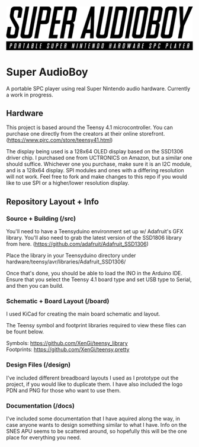 ![Logo](https://github.com/Y2K-x/super-audioboy/raw/master/design/sabLogo.png)

# Super AudioBoy

A portable SPC player using real Super Nintendo audio hardware. Currently a work in progress.

## Hardware

This project is based around the Teensy 4.1 microcontroller. You can purchase one directly from the creators at their online storefront. (https://www.pjrc.com/store/teensy41.html)

The display being used is a 128x64 OLED display based on the SSD1306 driver chip. I purchased one from UCTRONICS on Amazon, but a similar one should suffice.
Whichever one you purchase, make sure it is an I2C module, and is a 128x64 display. SPI modules and ones with a differing resolution will not work. Feel free to fork and make changes to this repo if you would like to use SPI or a higher/lower resolution display.

## Repository Layout + Info

### Source + Building (/src)

You'll need to have a Teensyduino environment set up w/ Adafruit's GFX library. You'll also need to grab the latest version of the SSD1806 library from here. (https://github.com/adafruit/Adafruit_SSD1306)

Place the library in your Teensyduino directory under hardware/teensy/avr/libraries/Adafruit_SSD1306/

Once that's done, you should be able to load the INO in the Arduino IDE. Ensure that you select the Teensy 4.1 board type and set USB type to Serial, and then you can build.

### Schematic + Board Layout (/board)

I used KiCad for creating the main board schematic and layout. 

The Teensy symbol and footprint libraries required to view these files can be fount below.

Symbols: https://github.com/XenGi/teensy_library  
Footprints: https://github.com/XenGi/teensy.pretty

### Design Files (/design)

I've included different breadboard layouts I used as I prototype out the project, if you would like to duplicate them. I have also included the logo PDN and PNG for those who want to use them.

### Documentation (/docs)

I've included some documentation that I have aquired along the way, in case anyone wants to design something similar to what I have. 
Info on the SNES APU seems to be scattered around, so hopefully this will be the one place for everything you need.
